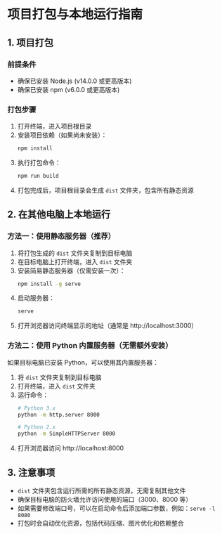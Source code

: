 # 项目打包与本地运行指南

## 1. 项目打包

### 前提条件
- 确保已安装 Node.js (v14.0.0 或更高版本)
- 确保已安装 npm (v6.0.0 或更高版本)

### 打包步骤
1. 打开终端，进入项目根目录
2. 安装项目依赖（如果尚未安装）：
   ```bash
   npm install
   ```
3. 执行打包命令：
   ```bash
   npm run build
   ```
4. 打包完成后，项目根目录会生成 `dist` 文件夹，包含所有静态资源

## 2. 在其他电脑上本地运行

### 方法一：使用静态服务器（推荐）
1. 将打包生成的 `dist` 文件夹复制到目标电脑
2. 在目标电脑上打开终端，进入 `dist` 文件夹
3. 安装简易静态服务器（仅需安装一次）：
   ```bash
   npm install -g serve
   ```
4. 启动服务器：
   ```bash
   serve
   ```
5. 打开浏览器访问终端显示的地址（通常是 http://localhost:3000）

### 方法二：使用 Python 内置服务器（无需额外安装）
如果目标电脑已安装 Python，可以使用其内置服务器：
1. 将 `dist` 文件夹复制到目标电脑
2. 打开终端，进入 `dist` 文件夹
3. 运行命令：
   ```bash
   # Python 3.x
   python -m http.server 8000
   
   # Python 2.x
   python -m SimpleHTTPServer 8000
   ```
4. 打开浏览器访问 http://localhost:8000

## 3. 注意事项
- `dist` 文件夹包含运行所需的所有静态资源，无需复制其他文件
- 确保目标电脑的防火墙允许访问使用的端口（3000、8000 等）
- 如果需要修改端口号，可以在启动命令后添加端口参数，例如：`serve -l 8080`
- 打包时会自动优化资源，包括代码压缩、图片优化和依赖整合
